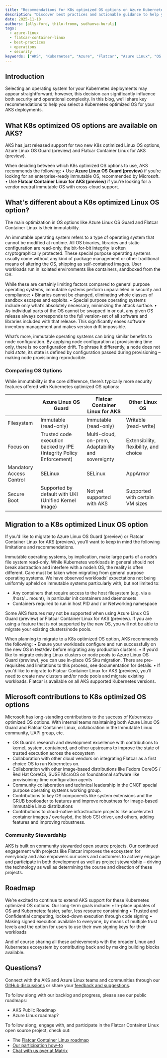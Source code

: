 ```yaml
---
title: "Recommendations for K8s optimized OS options on Azure Kubernetes Service (AKS)"
description: "Discover best practices and actionable guidance to help you select a Kubernetes optimized OS for your AKS deployments."
date: 2025-11-10
authors: [ally-ford, thilo-fromm, sudhanva-huruli]
tags:
  - azure-linux
  - flatcar-container-linux
  - best-practices
  - operations
  - security
keywords: ["AKS", "Kubernetes", "Azure", "Flatcar", "Azure Linux", "OS Guard"]
---
```

## Introduction

Selecting an operating system for your Kubernetes deployments may appear straightforward; however, this decision can significantly influence both security and operational complexity. In this blog, we’ll share key recommendations to help you select a Kubernetes optimized OS for your AKS deployments.

<!-- truncate -->

## What K8s optimized OS options are available on AKS?

AKS has just released support for two new K8s optimized Linux OS options, Azure Linux OS Guard (preview) and Flatcar Container Linux for AKS (preview). 

When deciding between which K8s optimized OS options to use, AKS recommends the following:
•	Use **Azure Linux OS Guard (preview)** if you’re looking for an enterprise-ready immutable OS, recommended by Microsoft.
•	Use **Flatcar Container Linux for AKS (preview)** if you’re looking for a vendor neutral immutable OS with cross-cloud support.

## What's different about a K8s optimized Linux OS option? 

The main optimization in OS options like Azure Linux OS Guard and Flatcar Container Linux is their immutability. 

An immutable operating system refers to a type of operating system that cannot be modified at runtime. All OS binaries, libraries and static configuration are read-only, the bit-for-bit integrity is often cryptographically protected. These special purpose operating systems usually come without any kind of package management or other traditional means of altering the OS, shipping as self-contained images. User workloads run in isolated environments like containers, sandboxed from the OS.

While these are certainly limiting factors compared to general purpose operating systems, immutable systems perform unparalleled in security and compliance:
•	Binaries cannot be changed, eliminating whole classes of sandbox escapes and exploits.
•	Special purpose operating systems include only what’s absolutely necessary, minimizing the attack surface.
•	As individual parts of the OS cannot be swapped in or out, any given OS release always corresponds to the full version-set of all software and libraries included with that release. This significantly eases software inventory management and makes version drift impossible.

What’s more, immutable operating systems can bring similar benefits to node configuration. By applying node configuration at provisioning time only, there is no configuration drift. To phrase it differently, a node does not hold *state*, its state is defined by configuration passed during provisioning – making node provisioning reproducible.

### Comparing OS Options 

While immutability is the core difference, there’s typically more security features offered with Kubernetes optimized OS options:

| | Azure Linux OS Guard | Flatcar Container Linux for AKS | Other Linux OS |
|--|--|--|--|
| Filesystem | Immutable (read-only) | Immutable (read-only) | Writable (read-write) |
| Focus on | Trusted code execution backed by IPE (Integrity Policy Enforcement) | Multi-cloud, on-prem, Adaptability and sovereignty  | Extensibility, flexibility, and choice |
| Mandatory Access Control | SELinux | SELinux | AppArmor|
| Secure Boot | Supported by default with UKI (Unified Kernel Image) | Not yet supported with AKS | Supported with certain VM sizes |

## Migration to a K8s optimized Linux OS option

If you’d like to migrate to Azure Linux OS Guard (preview) or Flatcar Container Linux for AKS (preview), you’ll want to keep in mind the following limitations and recommendations.

Immutable operating systems, by implication, make large parts of a node’s file system read-only. While Kubernetes workloads in general should not break abstraction and interfere with a node’s OS, the reality is often different. Care must be taken when migrating from general purpose operating systems. We have observed workloads’ expectations not being uniformly upheld on immutable systems particularly with, but not limited to:
-	Any containers that require access to the host filesystem (e.g. via a /host/... mount), in particular init containers and daemonsets.
-	Containers required to run in host PID and / or Networking namespace

Some AKS features may not be supported when using Azure Linux OS Guard (preview) or Flatcar Container Linux for AKS (preview). If you are using a feature that is not supported by the new OS, you will not be able to migrate your existing clusters/node pools. 

When planning to migrate to a K8s optimized OS option, AKS recommends the following:
•	Ensure your workloads configure and run successfully on the new OS in test/dev before migrating any production clusters.
•	If you’d like to migrate existing Linux clusters or node pools to Azure Linux OS Guard (preview), you can use in-place OS Sku migration. There are pre-requisites and limitations to this process, see documentation for details.
•	If you’d like to migrate to Flatcar Container Linux for AKS (preview), you’ll need to create new clusters and/or node pools and migrate existing workloads. Flatcar is available on all AKS supported Kubernetes versions.

## Microsoft contributions to K8s optimized OS options

Microsoft has long-standing contributions to the success of Kubernetes optimized OS options. With internal teams maintaining both Azure Linux OS Guard and Flatcar Container Linux, collaboration in the Immutable Linux community, UAPI group, etc.

-	OS Guard’s research and development excellence with contributions to kernel, system, containerd, and other upstreams to improve the state of trusted execution across the ecosystem
-	Collaboration with other cloud vendors on integrating Flatcar as a first choice OS to run Kubernetes on.
-	Collaboration with other image-based distributions like Fedora CoreOS / Red Hat CoreOS, SUSE MicroOS on foundational software like provisoining-time configuration agents
-	Community collaboration and technical leadership in the CNCF special purpose operating systems working group.
-	Contributions to key OS components like system extensions and the GRUB bootloader to features and improve robustness for image-based immutable Linux distributions
-	Contributions to cloud-native infrastructure projects like accelerated container images / overlaybd, the blob CSI driver, and others, adding features and improving robustness.

### Community Stewardship

AKS is built on community stewarded open source projects. Our continued engagement with projects like Flatcar improves the ecosystem for everybody and also empowers our users and customers to actively engage and participate in both development as well as project stewardship – driving the technology as well as determining the course and direction of these projects.

## Roadmap

We’re excited to continue to extend AKS support for these Kubernetes optimized OS options. Our long-term goals include:
•	In-place updates of OS and Kubernetes: faster, safer, less resource constraining
•	Trusted and Confidential computing, locked-down execution through code signing
•	Making signed execution available to everyone, by means of multiple trust levels and the option for users to use their own signing keys for their workloads

And of course sharing all these achievements with the broader Linux and Kubernetes ecosystem by contributing back and by making building blocks available.

## Questions?
Connect with the AKS and Azure Linux teams and communities through our [GitHub discussions](https://github.com/Azure/AKS/discussions) or share your [feedback and suggestions](https://github.com/Azure/AKS/issues).

To follow along with our backlog and progress, please see our public roadmaps:
-	AKS Public Roadmap
-	Azure Linux roadmap?

To follow along, engage with, and participate in the Flatcar Container Linux open source project, check out:
-	The [Flatcar Container Linux roadmap](https://github.com/orgs/flatcar/projects/7/views/9)
-	[Our participation how-to](https://github.com/flatcar/Flatcar?tab=readme-ov-file#participate-and-contribute)
-	[Chat with us over at Matrix](https://app.element.io/?#/room/#flatcar:matrix.org)
